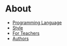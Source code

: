 # About

* [Programming Language](/courses/csintro4/about/script)
* [Style](/courses/csintro4/about/style)
* [For Teachers](/courses/csintro4/about/teachers)
* [Authors](/courses/csintro4/about/authors)